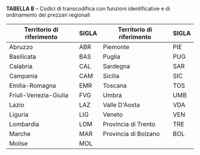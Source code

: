 **TABELLA B** – Codici di transcodifica con funzioni identificative e di ordinamento dei prezzari regionali

| Territorio di riferimento | SIGLA | Territorio di riferimento | SIGLA |
| ------------------------- | ----- | ------------------------- | ----- |
| Abruzzo                   | ABR   | Piemonte                  | PIE   |
| Basilicata                | BAS   | Puglia                    | PUG   |
| Calabria                  | CAL   | Sardegna                  | SAR   |
| Campania                  | CAM   | Sicilia                   | SIC   |
| Emilia-Romagna            | EMR   | Toscana                   | TOS   |
| Friuli-Venezia-Giulia     | FVG   | Umbra                     | UMB   |
| Lazio                     | LAZ   | Valle D'Aosta             | VDA   |
| Liguria                   | LIG   | Veneto                    | VEN   |
| Lombardia                 | LOM   | Provincia di Trento       | TRE   |
| Marche                    | MAR   | Provincia di Bolzano      | BOL   |
| Molise                    | MOL   |                           |       |
